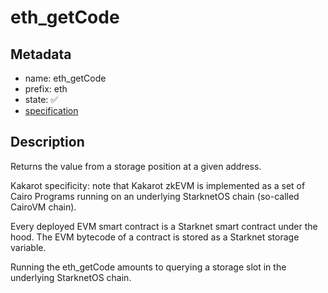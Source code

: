 # eth_getCode

## Metadata

- name: eth_getCode
- prefix: eth
- state: ✅
- [specification](https://github.com/ethereum/execution-apis/blob/6709c2a795b707202e93c4f2867fa0bf2640a84f/src/eth/state.yaml#L16)

## Description

Returns the value from a storage position at a given address.

Kakarot specificity: note that Kakarot zkEVM is implemented as a set of Cairo
Programs running on an underlying StarknetOS chain (so-called CairoVM chain).

Every deployed EVM smart contract is a Starknet smart contract under the hood.
The EVM bytecode of a contract is stored as a Starknet storage variable.

Running the eth_getCode amounts to querying a storage slot in the underlying
StarknetOS chain.
